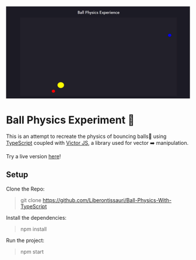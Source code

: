 ![img](preview.gif)

# Ball Physics Experiment :volleyball:

This is an attempt to recreate the physics of bouncing balls:basketball: using [TypeScript](https://github.com/microsoft/TypeScript) coupled with [Victor JS](https://github.com/maxkueng/victor), a library used for vector 	:arrow_right: manipulation.<br>

Try a live version [here](https://liberontissauri.github.io/Ball-Physics-With-TypeScript/)!

## Setup
Clone the Repo:
>git clone https://github.com/Liberontissauri/Ball-Physics-With-TypeScript

Install the dependencies:
>npm install

Run the project:
>npm start
